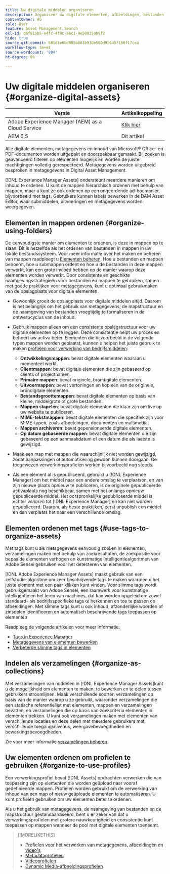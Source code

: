 ```yaml
---
title: Uw digitale middelen organiseren
description: Organiseer uw digitale elementen, afbeeldingen, bestanden, mappen enzovoort met Experience Manager.
contentOwner: AG
role: User
feature: Asset Management,Search
exl-id: d6f815b5-e4fc-4f8c-a6c1-9e50035ab9f2
hide: true
source-git-commit: 681d1e6bd885b801b930e580d95645f160f17cea
workflow-type: tm+mt
source-wordcount: '804'
ht-degree: 0%

---
```


# Uw digitale middelen organiseren {#organize-digital-assets}

| Versie | Artikelkoppeling |
| -------- | ---------------------------- |
| Adobe Experience Manager (AEM) as a Cloud Service | [Klik hier](https://experienceleague.adobe.com/docs/experience-manager-cloud-service/content/assets/manage/organize-assets.html?lang=en) |
| AEM 6,5 | Dit artikel |

Alle digitale elementen, metagegevens en inhoud van Microsoft® Office- en PDF-documenten worden uitgepakt en doorzoekbaar gemaakt. Bij zoeken is geavanceerd filteren op elementen mogelijk en worden de juiste machtigingen volledig gerespecteerd. Metagegevens worden uitgebreid besproken in metagegevens in Digital Asset Management.

[!DNL Experience Manager Assets] ondersteunt meerdere manieren om inhoud te ordenen. U kunt de mappen hiërarchisch ordenen met behulp van mappen, maar u kunt ze ook ordenen op een ongeordende ad-hocmanier, bijvoorbeeld met tags. Gebruikers kunnen labels bewerken in de DAM Asset Editor, waar submiddelen, uitvoeringen en metagegevens worden weergegeven.

## Elementen in mappen ordenen {#organize-using-folders}

De eenvoudigste manier om elementen te ordenen, is deze in mappen op te slaan. Dit is hetzelfde als het ordenen van bestanden in mappen in uw lokale bestandssysteem. Voor meer informatie over het maken en beheren van mappen raadpleegt u [Elementen beheren](manage-assets.md). Hoe u bestanden en mappen benoemt, hoe u submappen ordent en hoe u de bestanden in deze mappen verwerkt, kan een grote invloed hebben op de manier waarop deze elementen worden verwerkt. Door consistente en geschikte naamgevingsstrategieën voor bestanden en mappen te gebruiken, samen met goede praktijken voor metagegevens, kunt u optimaal gebruikmaken van de opslagplaats voor digitale elementen.

* Gewoonlijk groeit de opslagplaats voor digitale middelen altijd. Daarom is het belangrijk om het gebruik van metagegevens, de mapstructuur en de naamgeving van bestanden vroegtijdig te formaliseren in de ontwerpcyclus van de inhoud.
* Gebruik mappen alleen om een consistente opslagstructuur voor uw digitale elementen op te leggen. Deze consistentie helpt uw proces en beheert uw activa beter. Elementen die bijvoorbeeld in de volgende typen mappen worden geplaatst, kunnen u helpen het juiste gebruik te maken [profielen voor verwerking van bedrijfsmiddelen](processing-profiles.md):

   * **Ontwikkelingsmappen**: bevat digitale elementen waaraan u momenteel werkt.
   * **Clientmappen**: bevat digitale elementen die zijn gebaseerd op clients of projectnamen.
   * **Primaire mappen**: bevat originele, brondigitale elementen.
   * **Uitvoermappen**: bevat vertoningen en kopieën van de originele, brondigitale elementen.
   * **Bestandsgroottemappen**: bevat digitale elementen op basis van kleine, middelgrote of grote bestanden.
   * **Mappen stapelen**: bevat digitale elementen die klaar zijn om live op uw website te publiceren.
   * **MIME-tekstmappen**: bevat digitale elementen die specifiek zijn voor MIME-typen, zoals afbeeldingen, documenten en multimedia.
   * **Mappen archiveren**: bevat gepensioneerde digitale elementen.
   * **Op datum gebaseerde mappen**: bevat digitale elementen die zijn gebaseerd op een aanmaakdatum of een datum die als laatste is gewijzigd.

* Maak een map met mappen die waarschijnlijk niet worden gewijzigd, zodat aanpassingen of automatisering gewoon kunnen doorgaan. De toegewezen verwerkingsprofielen werken bijvoorbeeld nog steeds.
* Als een element al is gepubliceerd, gebruikt u [!DNL Experience Manager] om het middel naar een andere omslag te verplaatsen, en van zijn nieuwe plaats opnieuw te publiceren, is de originele gepubliceerde activaplaats nog beschikbaar, samen met het onlangs opnieuw gepubliceerde middel. Het oorspronkelijke gepubliceerde middel is echter *verloren* tot [!DNL Experience Manager] en kan niet worden gepubliceerd. Daarom, als beste praktijken, eerst unpublish een middel en dan verplaats het naar een verschillende omslag.

## Elementen ordenen met tags {#use-tags-to-organize-assets}

Met tags kunt u als metagegevens eenvoudig zoeken in elementen, verzamelingen maken met behulp van zoekresultaten, de zoekpositie voor bepaalde elementen verhogen en kunstmatige intelligentiealgoritmen van Adobe Sensei gebruiken voor het detecteren van elementen.

[!DNL Adobe Experience Manager Assets] maakt gebruik van een zelfstudie-algoritme om zeer beschrijvende tags te maken waarmee u het juiste element met een paar klikken kunt vinden. Voor slimme tags wordt gebruikgemaakt van Adobe Sensei, een raamwerk voor kunstmatige intelligentie en het leren van machines, dat kan worden opgeleid om zowel standaard- als bedrijfsspecifieke tags te herkennen en toe te passen op afbeeldingen. Met slimme tags kunt u ook inhoud, afzonderlijke woorden of zinsdelen identificeren en automatisch beschrijvende tags toepassen op elementen

Raadpleeg de volgende artikelen voor meer informatie:

* [Tags in Experience Manager](/help/sites-authoring/tags.md)
* [Metagegevens van elementen bewerken](metadata.md)
* [Verbeterde slimme tags in elementen](enhanced-smart-tags.md)

## Indelen als verzamelingen {#organize-as-collections}

Met verzamelingen van middelen in [!DNL Experience Manager Assets]kunt u de mogelijkheid om elementen te maken, te bewerken en te delen tussen gebruikers stroomlijnen. Maak verschillende soorten verzamelingen op basis van de manier waarop u ze gebruikt, waaronder verzamelingen die een statische referentielijst met elementen, mappen en verzamelingen bevatten, en verzamelingen die op basis van zoekcriteria elementen in elementen trekken. U kunt ook verzamelingen maken met elementen van verschillende locaties en deze delen met meerdere gebruikers met verschillende toegangsniveaus, weergavebevoegdheden en bewerkingsbevoegdheden.

Zie voor meer informatie [verzamelingen beheren](manage-collections.md).

<!-- TBD items: add screenshots where applicable
Any hints/recommendations of when to use what method of organizing? Some examples of how organizing helps towards a better taxonomy and improved content velocity.
Add back links to blog posts by marketing?
-->

## Uw elementen ordenen om profielen te gebruiken {#organize-to-use-profiles}

Een verwerkingsprofiel bevat [!DNL Assets] opdrachten verwerken die van toepassing zijn op elementen die worden geüpload naar vooraf gedefinieerde mappen. Profielen worden gebruikt om de verwerking van inhoud van een map of nieuw geüploade elementen te automatiseren. U kunt profielen gebruiken om uw elementen beter te ordenen.

Als u het gebruik van metagegevens, de naamgeving van bestanden en de mapstructuur gestandaardiseerd, bent u er zeker van dat u verwerkingsprofielen met grotere nauwkeurigheid en consistentie kunt toepassen op mappen wanneer de pool met digitale elementen toeneemt.

>[!MORELIKETHIS]
>
>* [Profielen voor het verwerken van metagegevens, afbeeldingen en video&#39;s](processing-profiles.md).
>* [Metadataprofielen](/help/assets/metadata-config.md#metadata-profiles).
>* [Videoprofielen](video-profiles.md).
>* [Dynamic Media-afbeeldingsprofielen](image-profiles.md).
